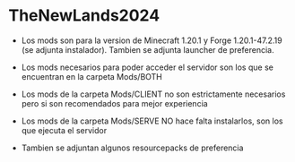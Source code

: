 # TheNewLands2024
-  Los mods son para la version de Minecraft 1.20.1 y Forge 1.20.1-47.2.19 (se adjunta instalador). Tambien se adjunta launcher de preferencia.

-  Los mods necesarios para poder acceder el servidor son los que se encuentran en la carpeta Mods/BOTH

-  Los mods de la carpeta Mods/CLIENT no son estrictamente necesarios pero si son recomendados para mejor experiencia

-  Los mods de la carpeta Mods/SERVE NO hace falta instalarlos, son los que ejecuta el servidor

-  Tambien se adjuntan algunos resourcepacks de preferencia

